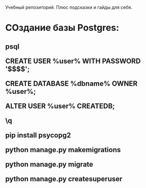 Учебный репозиторий.
Плюс подсказки и гайды для себя.

<h1>СОздание базы Postgres:

<h2>psql
<p>CREATE USER %user% WITH PASSWORD '$$$$';
<p>CREATE DATABASE %dbname% OWNER %user%;
<p>ALTER USER %user% CREATEDB;
<p>\q
<p>pip install psycopg2
<p>python manage.py makemigrations
<p>python manage.py migrate
<p>python manage.py createsuperuser
